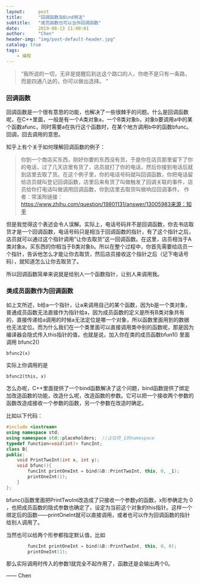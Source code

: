 ```yaml
---
layout:     post
title:      "回调函数及Bind用法"
subtitle:   "成员函数也可以当作回调函数"
date:       2019-08-13 11:00:01
author:     "Chen"
header-img: "img/post-default-header.jpg"
catalog: true
tags:
    - 编程
---
```


> “我所说的一切，无非是提醒后到达这个路口的人，你绝不是只有一条路，而是四通八达的，你可以做出选择。 ”

### 回调函数

回调函数是一个很有意思的功能，也解决了一些很棘手的问题。什么是回调函数呢，在C++里面，一般是有一个A类对象a，一个B类对象b，对象b要调用a中的某个函数afunc，同时需要a在执行这个函数时，在某个地方调用b中的函数bfunc。回调，回去调用的意思。

知乎上有个关于如何理解回调函数的例子：

> 你到一个商店买东西，刚好你要的东西没有货，于是你在店员那里留下了你的电话，过了几天店里有货了，店员就打了你的电话，然后你接到电话后就到店里去取了货。在这个例子里，你的电话号码就叫回调函数，你把电话留给店员就叫登记回调函数，店里后来有货了叫做触发了回调关联的事件，店员给你打电话叫做调用回调函数，你到店里去取货叫做响应回调事件。
> 作者：常溪玲链接：https://www.zhihu.com/question/19801131/answer/13005983来源：知乎

但是我觉得这个表述会令人误解。实际上，电话号码并不是回调函数，你去书店取货才是一个回调函数，电话号码只是相当于回调函数的指针，有了这个指针之后，店员就可以通过这个指针调用“让你去取货”这一回调函数。在这里，店员相当于A类对象a，买东西的你相当于B类对象b。所以在整个过程中，你首先需要给店员一个指针，告诉他怎么才能让你去取货，然后店员接收这个指针之后（记下电话号码），就知道怎么让你去取货了。

所以回调函数简单来说就是给别人一个函数指针，让别人来调用我。

### 类成员函数作为回调函数

如上文所述，b给a一个指针，让a来调用自己的某个函数，因为b是一个类对象，普通成员函数无法直接作为指针给a，因为成员函数的定义是所有B类对象共有的，直接传递给a调用的时候a无法定位是哪一个对象，所以函数里面用到的数据也无法定位。而为什么我们在一个类里面可以直接调用类中别的函数呢，那是因为编译器会隐式传入this指针的值，也就是说，加入你在类的成员函数bfun1() 里面调用 bfunc2()

```
bfunc2(x)
```

实际上你调用的是

```
bfunc2(this, x)
```

怎么办呢，C++里面提供了一个bind函数解决了这个问题，bind函数提供了绑定加改造函数的功能，改造什么呢，改造函数的参数。它可以把一个接收两个参数的函数改造成接收一个参数的函数，另一个参数在改造时确定。

比如以下代码：

```c++
#include <iostream>
using namespace std;
using namespace std::placeholders;	//占位符_1的namespace
typedef function<void(int)> funcInt;
class B{
public:
    void PrintTwoInt(int x, int y);
    void bfunc(){
    	funcInt printOneInt = bind(&B::PrintTwoInt, this, 0, _1);
        printOneInt(1);
    }
};
```

bfunc()函数里面把PrintTwoInt改造成了只接收一个参数y的函数，x形参确定为 0 ，也把成员函数的隐式参数也确定了，设定为当前这个对象的this指针。这样一个绑定后的函数——printOneInt就可以直接调用，或者也可以作为回调函数的指针给别人调用了。

当然也可以给两个形参都指定默认值，比如

```c++
		funcInt printOneInt = bind(&B::PrintTwoInt, this, 0, 0);
        printOneInt(1);
```

那么实际调用时传入的参数1就完全不起作用了，函数还是会输出两个0。



—— Chen


